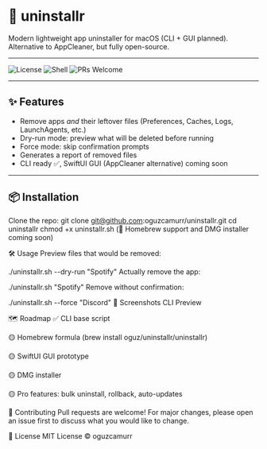 # 🧹 uninstallr

Modern lightweight app uninstaller for macOS (CLI + GUI planned).  
Alternative to AppCleaner, but fully open-source.

---

![License](https://img.shields.io/badge/License-MIT-green.svg) 
![Shell](https://img.shields.io/badge/made%20with-Shell-blue)
![PRs Welcome](https://img.shields.io/badge/PRs-welcome-brightgreen.svg)

---

## ✨ Features
- Remove apps *and* their leftover files (Preferences, Caches, Logs, LaunchAgents, etc.)
- Dry-run mode: preview what will be deleted before running
- Force mode: skip confirmation prompts
- Generates a report of removed files
- CLI ready ✅, SwiftUI GUI (AppCleaner alternative) coming soon

---

## 📦 Installation

Clone the repo:
git clone git@github.com:oguzcamurr/uninstallr.git
cd uninstallr
chmod +x uninstallr.sh
(📌 Homebrew support and DMG installer coming soon)

🛠 Usage
Preview files that would be removed:

./uninstallr.sh --dry-run "Spotify"
Actually remove the app:

./uninstallr.sh "Spotify"
Remove without confirmation:

./uninstallr.sh --force "Discord"
📸 Screenshots
CLI Preview


🗺 Roadmap
✅ CLI base script

🟡 Homebrew formula (brew install oguz/uninstallr/uninstallr)

🟡 SwiftUI GUI prototype

🟡 DMG installer

🟡 Pro features: bulk uninstall, rollback, auto-updates

🤝 Contributing
Pull requests are welcome!
For major changes, please open an issue first to discuss what you would like to change.

📄 License
MIT License © oguzcamurr
